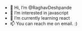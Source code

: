- 👋 Hi, I’m @RaghavDeshpande
- 👀 I’m interested in javascript
- 🌱 I’m currently learning react
- 📫 You can reach me on email. :) 

<!---
RaghavDeshpande/RaghavDeshpande is a ✨ special ✨ repository because its `README.md` (this file) appears on your GitHub profile.
You can click the Preview link to take a look at your changes.
--->
